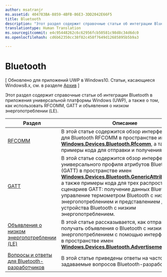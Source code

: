 ```yaml
---
author: msatranjr
ms.assetid: 404783BA-8859-4BFB-86E3-3DD2042E66F5
title: Bluetooth
description: "Этот раздел содержит справочные статьи об интеграции Bluetooth в приложения универсальной платформы Windows (UWP), а также о том, как использовать RFCOMM, GATT и объявления о низком энергопотреблении (LE)."
translationtype: Human Translation
ms.sourcegitcommit: e4c95448262c6c62956fcb50581c98d8c34d6dc0
ms.openlocfilehash: cd6b62350cc38f82c458f7649d12685895b5b9a3

---
```

# Bluetooth

\[ Обновлено для приложений UWP в Windows10. Статьи, касающиеся Windows8.x, см. в разделе [Архив](http://go.microsoft.com/fwlink/p/?linkid=619132) \]

Этот раздел содержит справочные статьи об интеграции Bluetooth в приложения универсальной платформы Windows (UWP), а также о том, как использовать RFCOMM, GATT и объявления о низком энергопотреблении (LE).

|Раздел|Описание|
|--------|------------------|
| [RFCOMM](send-or-receive-files-with-rfcomm.md)   | В этой статье содержится обзор интерфейсов API для Bluetooth RFCOMM в пространстве имен [**Windows.Devices.Bluetooth.Rfcomm**](https://msdn.microsoft.com/library/windows/apps/Dn263529), а также примеры кода для отправки и получения файла. |
| [GATT](gatt-scenarios.md) | В этой статье содержится обзор интерфейсов API универсального профиля атрибутов Bluetooth (GATT) в пространстве имен [**Windows.Devices.Bluetooth.GenericAttributeProfile**](https://msdn.microsoft.com/library/windows/apps/Dn297685), а также примеры кода для трех распространенных сценариев GATT: получение данных Bluetooth, управление термометром Bluetooth с низким энергопотреблением и представлением данных устройства Bluetooth с низким энергопотреблением. |
| [Объявления о низком энергопотреблении (LE)](ble-beacon.md) | В этой статье рассказывается, как отправлять и получать объявления о Bluetooth с низким энергопотреблением с помощью интерфейсов API в пространстве имен [**Windows.Devices.Bluetooth.Advertisement**](https://msdn.microsoft.com/library/windows/apps/Dn894325).  | 
| [Вопросы и ответы для Bluetooth-разработчиков](bluetooth-dev-faq.md) | В этой статье приведены ответы на часто задаваемые вопросов Bluetooth-разработчиков. 



<!--HONumber=Aug16_HO3-->


